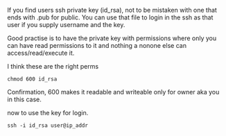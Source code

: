 If you find users ssh private key (id_rsa), not to be mistaken with one that ends with .pub for public.
You can use that file to login in the ssh as that user if you supply username and the key.

Good practise is to have the private key with permissions where only you can have read permissions to it and nothing a nonone else can access/read/execute it.

I think these are the right perms 
```shell
chmod 600 id_rsa
```
Confirmation, 600 makes it readable and writeable only for owner aka you in this case.

now to use the key for login.
```shell
ssh -i id_rsa user@ip_addr
```
